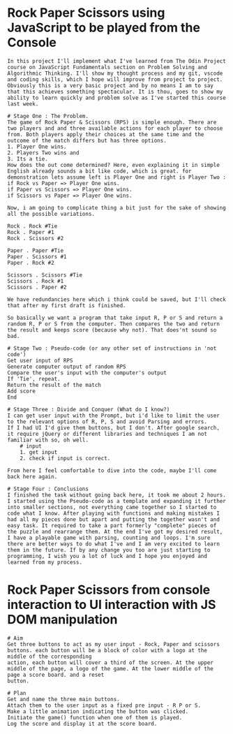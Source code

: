 # Rock Paper Scissors using JavaScript to be played from the Console
    
    In this project I'll implement what I've learned from The Odin Project course on JavaScript Fundamentals section on Problem Solving and Algorithmic Thinking. I'll show my thought process and my git, vscode and coding skills, which I hope will improve from project to project.
    Obviously this is a very basic project and by no means I am to say that this achieves something spectacular. It is thou, goes to show my ability to learn quickly and problem solve as I've started this course last week.

    # Stage One : The Problem.
    The game of Rock Paper & Scissors (RPS) is simple enough. There are two players and and three available actions for each player to choose from. Both players apply their choices at the same time and the outcome of the match differs but has three options. 
    1. Player One wins. 
    2. Players Two wins and 
    3. Its a tie.
    How does the out come determined? Here, even explaining it in simple English already sounds a bit like code, which is great. for demonstration lets assume left is Player One and right is Player Two :
    if Rock vs Paper => Player One wins.
    if Paper vs Scissors => Player One wins.
    if Scissors vs Paper => Player One wins.

    Now, i am going to complicate thing a bit just for the sake of showing all the possible variations.

    Rock . Rock #Tie
    Rock . Paper #1
    Rock . Scissors #2

    Paper . Paper #Tie
    Paper . Scissors #1
    Paper . Rock #2

    Scissors . Scissors #Tie
    Scissors . Rock #1
    Scissors . Paper #2

    We have redundancies here which i think could be saved, but I'll check that after my first draft is finished.

    So basically we want a program that take input R, P or S and return a random R, P or S from the computer. Then compares the two and return the result and keeps score (because why not). That does'nt sound so bad.

    # Stage Two : Pseudo-code (or any other set of instructions in 'not code')
    Get user input of RPS
    Generate computer output of random RPS
    Compare the user's input with the computer's output
    If 'Tie', repeat.
    Return the result of the match
    Add score
    End

    # Stage Three : Divide and Conquer (What do I know?)
    I can get user input with the Prompt, but i'd like to limit the user to the relevant options of R, P, S and avoid Parsing and errors.
    If I had UI I'd give them buttons, but I don't. After google search, it require jQuery or different libraries and techniques I am not familiar with so, oh well.
        # input
        1. get input
        2. check if input is correct.

    From here I feel comfortable to dive into the code, maybe I'll come back here again.

    # Stage Four : Conclusions
    I finished the task without going back here, it took me about 2 hours.
    I started using the Pseudo-code as a template and expanding it further into smaller sections, not everything came together so I started to code what I know. After playing with functions and making mistakes I had all my pieces done but apart and putting the together wasn't and easy task. It required to take a part formerly "complete" pieces of the puzzle and rearrange them. At the end I've got my desired result, I have a playable game with parsing, counting and loops. I'm sure there are better ways to do what I've and I am very excited to learn them in the future. If by any change you too are just starting to programming, I wish you a lot of luck and I hope you enjoyed and learned from my process.

# Rock Paper Scissors from console interaction to UI interaction with JS DOM manipulation
    
    # Aim
    Get three buttons to act as my user input - Rock, Paper and scissors buttons. each button will be a block of color with a logo at the middle of the corresponding
    action, each button will cover a third of the screen. At the upper middle of the page, a logo of the game. At the lower middle of the page a score board. and a reset
    button.

    # Plan
    Get and name the three main buttons.
    Attach them to the user input as a fixed pre input - R P or S.
    Make a little animation indicating the button was clicked.
    Initiate the game() function when one of them is played.
    Log the score and display it at the score board.
    



    